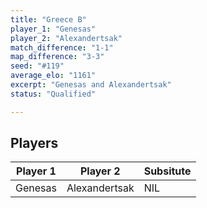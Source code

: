 ```yaml
---
title: "Greece B"
player_1: "Genesas"
player_2: "Alexandertsak"
match_difference: "1-1"
map_difference: "3-3"
seed: "#119"
average_elo: "1161"
excerpt: "Genesas and Alexandertsak"
status: "Qualified"

---
```

## Players

| Player 1 | Player 2 | Subsitute |
| -- | -- | -- |
| Genesas | Alexandertsak | NIL |
